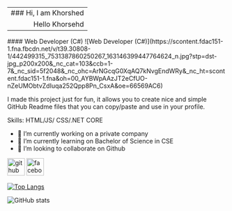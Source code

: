 
<table>
  <tr>
    <td>### Hi, I am Khorshed</td>
  </tr>
    <tr>
    <td align="right">Hello Khorsehd</td>
  </tr>
</table>
#### Web Developer (C#)
![Web Developer (C#)](https://scontent.fdac151-1.fna.fbcdn.net/v/t39.30808-1/442499315_7531387860250267_163146399447764624_n.jpg?stp=dst-jpg_p200x200&_nc_cat=103&ccb=1-7&_nc_sid=5f2048&_nc_ohc=ArNGcqG0XqAQ7kNvgEndWRy&_nc_ht=scontent.fdac151-1.fna&oh=00_AYBWpAAzJT2eCfUO-nZeUMObtvZdIuqa252Qpp8Pn_CsxA&oe=66569AC6)

I made this project just for fun, it allows you to create nice and simple GitHub Readme files that you can copy/paste and use in your profile.

Skills: HTML/JS/ CSS/.NET CORE

- 🔭 I’m currently working on a private company 
- 🌱 I’m currently learning on Bachelor of Science in CSE 
- 👯 I’m looking to collaborate on Github 


[<img src='https://cdn.jsdelivr.net/npm/simple-icons@3.0.1/icons/github.svg' alt='github' height='40'>](https://github.com/khorshedCse)  [<img src='https://cdn.jsdelivr.net/npm/simple-icons@3.0.1/icons/facebook.svg' alt='facebook' height='40'>](https://www.facebook.com/khorshedalam)  

[![Top Langs](https://github-readme-stats.vercel.app/api/top-langs/?username=khorshedCse)](https://github.com/anuraghazra/github-readme-stats)

![GitHub stats](https://github-readme-stats.vercel.app/api?username=khorshedCse&show_icons=true&count_private=true)  

